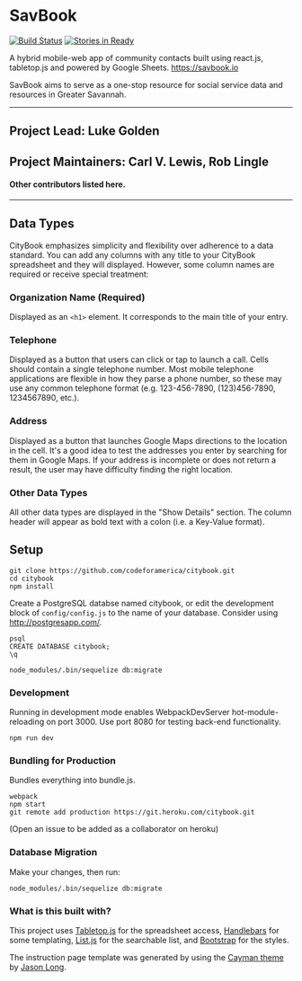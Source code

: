 # SavBook

[![Build Status](https://travis-ci.org/codeforamerica/citybook.png)](https://travis-ci.org/codeforamerica/citybook)  [![Stories in Ready](https://badge.waffle.io/codeforamerica/citybook.png?label=ready&title=Ready)](https://waffle.io/codeforamerica/citybook)

A hybrid mobile-web app of community contacts built using react.js, tabletop.js and powered by Google Sheets.
https://savbook.io

SavBook aims to serve as a one-stop resource for social service data and resources in Greater Savannah.

---

## Project Lead: Luke Golden
## Project Maintainers: Carl V. Lewis, Rob Lingle
#### Other contributors listed here.

---

## Data Types

CityBook emphasizes simplicity and flexibility over adherence to a data standard. You can add any columns with any title to your CityBook spreadsheet and they will displayed. However, some column names are required or receive special treatment:

### Organization Name (Required)
Displayed as an `<h1>` element. It corresponds to the main title of your entry.

### Telephone
Displayed as a button that users can click or tap to launch a call. Cells should contain a single telephone number. Most mobile telephone applications are flexible in how they parse a phone number, so these may use any common telephone format (e.g. 123-456-7890, (123)456-7890, 1234567890, etc.).

### Address
Displayed as a button that launches Google Maps directions to the location in the cell. It's a good idea to test the addresses you enter by searching for them in Google Maps. If your address is incomplete or does not return a result, the user may have difficulty finding the right location.

### Other Data Types
All other data types are displayed in the "Show Details" section. The column header will appear as bold text with a colon (i.e. a Key-Value format).

## Setup

```
git clone https://github.com/codeforamerica/citybook.git
cd citybook
npm install
```

Create a PostgreSQL databse named citybook, or edit the development block of `config/config.js` to the name of your database. Consider using http://postgresapp.com/.
```
psql
CREATE DATABASE citybook;
\q

node_modules/.bin/sequelize db:migrate
```

### Development
Running in development mode enables WebpackDevServer hot-module-reloading on port 3000. Use port 8080 for testing back-end functionality.

`npm run dev`

### Bundling for Production
Bundles everything into bundle.js.

```
webpack
npm start
git remote add production https://git.heroku.com/citybook.git
```
(Open an issue to be added as a collaborator on heroku)

### Database Migration
Make your changes, then run:

`node_modules/.bin/sequelize db:migrate`


### What is this built with?

This project uses [Tabletop.js](https://github.com/jsoma/tabletop) for the spreadsheet access, [Handlebars](http://handlebarsjs.com/) for some templating, [List.js](http://www.listjs.com/) for the searchable list, and [Bootstrap](http://getbootstrap.com/) for the styles.

The instruction page template was generated by using the [Cayman theme](https://github.com/pietromenna/jekyll-cayman-theme) by [Jason Long](http://github.com/jasonlong).
